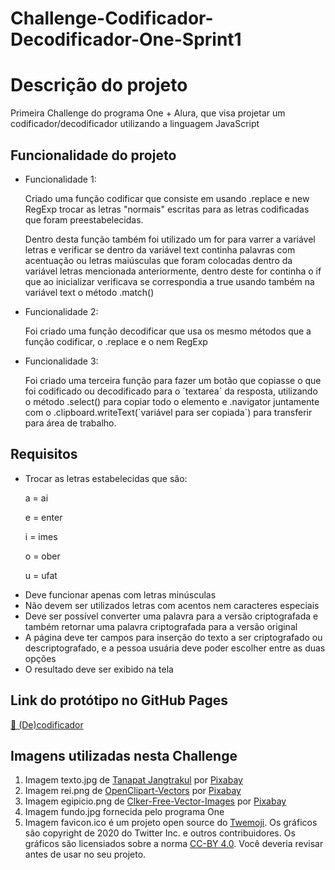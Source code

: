# Challenge-Codificador-Decodificador-One-Sprint1

<h1>Descrição do projeto</h1>

<p>Primeira Challenge do programa One + Alura, que visa projetar um codificador/decodificador utilizando a linguagem JavaScript</p>

<h2>Funcionalidade do projeto</h2>

<ul>
<li>Funcionalidade 1: 
<p>Criado uma função codificar que consiste em usando .replace e new RegExp trocar as letras "normais" escritas para as letras
codificadas que foram preestabelecidas.</p>
<p>Dentro desta função também foi utilizado um for para varrer a variável letras e verificar se dentro da variável text continha palavras com acentuação ou
letras maiúsculas que foram colocadas dentro da variável letras mencionada anteriormente, dentro deste for continha o if que ao inicializar verificava
se correspondia a true usando também na variável text o método .match()</p>
</li>
<li>Funcionalidade 2:
<p>Foi criado uma função decodificar que usa os mesmo métodos que a função codificar, o .replace  e o nem RegExp</p>
</li>
<li>Funcionalidade 3: 
<p>Foi criado uma terceira função para fazer um botão que copiasse o que foi codificado ou decodificado para o ´textarea´ da resposta, utilizando 
o método .select() para copiar todo o elemento e .navigator juntamente com o .clipboard.writeText(`variável para ser copiada`) para transferir para área 
de trabalho.</p>
</li>
</ul>

<h2>Requisitos</h2>
<ul>
<li> Trocar as letras estabelecidas que são:
<p> a = ai</ṕ>
<p> e = enter</ṕ>
<p> i = imes</ṕ>
<p> o = ober</ṕ>
<p> u = ufat</ṕ>
</li>
<li>Deve funcionar apenas com letras minúsculas</li>
<li>Não devem ser utilizados letras com acentos nem caracteres especiais</li>
<li>Deve ser possível converter uma palavra para a versão criptografada e também retornar uma palavra criptografada para a versão original</li>
<li>A página deve ter campos para inserção do texto a ser criptografado ou descriptografado, e a pessoa usuária deve poder escolher entre as duas opções</li>
<li>O resultado deve ser exibido na tela</li>

</ul>

<h2>Link do protótipo no GitHub Pages</h2>
<a href="https://akamaverick.github.io/Challenge-Codificador-Decodificador-One-Sprint1/" target="_blank">🌟 (De)codificador</a>
<h2>Imagens utilizadas nesta Challenge</h2>
<ol>
<li>Imagem texto.jpg de <a href="https://pixabay.com/pt/users/tumtac-4527816/?utm_source=link-attribution&amp;utm_medium=referral&amp;utm_campaign=image&amp;utm_content=2067823">Tanapat Jangtrakul</a> por <a href="https://pixabay.com/pt//?utm_source=link-attribution&amp;utm_medium=referral&amp;utm_campaign=image&amp;utm_content=2067823">Pixabay</a></li>
<li>Imagem rei.png de <a href="https://pixabay.com/pt/users/openclipart-vectors-30363/?utm_source=link-attribution&amp;utm_medium=referral&amp;utm_campaign=image&amp;utm_content=161521">OpenClipart-Vectors</a> por <a href="https://pixabay.com/pt//?utm_source=link-attribution&amp;utm_medium=referral&amp;utm_campaign=image&amp;utm_content=161521">Pixabay</a></li>
<li>Imagem egipicio.png de <a href="https://pixabay.com/pt/users/clker-free-vector-images-3736/?utm_source=link-attribution&amp;utm_medium=referral&amp;utm_campaign=image&amp;utm_content=311457">Clker-Free-Vector-Images</a> por <a href="https://pixabay.com/pt//?utm_source=link-attribution&amp;utm_medium=referral&amp;utm_campaign=image&amp;utm_content=311457">Pixabay</a></li>
<li>Imagem fundo.jpg fornecida pelo programa One</li>
<li>Imagem favicon.ico é um projeto open source do <a href="https://twemoji.twitter.com/">Twemoji</a>. Os gráficos são copyright de 2020 do Twitter Inc. e outros contribuidores. Os gráficos são licensiados sobre a norma <a href="https://creativecommons.org/licenses/by/4.0/">CC-BY 4.0</a>. Você deveria revisar antes de usar no seu projeto.</li>
<ol>

